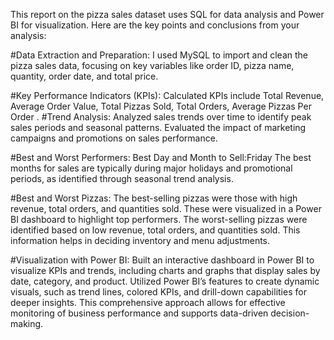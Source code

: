 This report on the pizza sales dataset uses SQL for data analysis and Power BI for visualization. Here are the key points and conclusions from your analysis:

#Data Extraction and Preparation:
I used MySQL to import and clean the pizza sales data, focusing on key variables like order ID, pizza name, quantity, order date, and total price.

#Key Performance Indicators (KPIs):
Calculated KPIs include Total Revenue, Average Order Value, Total Pizzas Sold, Total Orders, Average Pizzas Per Order
.
#Trend Analysis:
Analyzed sales trends over time to identify peak sales periods and seasonal patterns.
Evaluated the impact of marketing campaigns and promotions on sales performance.

#Best and Worst Performers:
Best Day and Month to Sell:Friday
The best months for sales are typically during major holidays and promotional periods, as identified through seasonal trend analysis.

#Best and Worst Pizzas:
The best-selling pizzas were those with high revenue, total orders, and quantities sold. These were visualized in a Power BI dashboard to highlight top performers.
The worst-selling pizzas were identified based on low revenue, total orders, and quantities sold. This information helps in deciding inventory and menu adjustments.

#Visualization with Power BI:
Built an interactive dashboard in Power BI to visualize KPIs and trends, including charts and graphs that display sales by date, category, and product.
Utilized Power BI’s features to create dynamic visuals, such as trend lines, colored KPIs, and drill-down capabilities for deeper insights.
This comprehensive approach allows for effective monitoring of business performance and supports data-driven decision-making.
